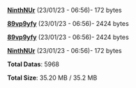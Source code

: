 [**NinthNUr**](/data/NinthNUr.txt) (23/01/23 - 06:56)- 172 bytes

[**89vp9yfy**](/data/89vp9yfy.txt) (23/01/23 - 06:56)- 2424 bytes

[**89vp9yfy**](/data/89vp9yfy.txt) (23/01/23 - 06:56)- 2424 bytes

[**NinthNUr**](/data/NinthNUr.txt) (23/01/23 - 06:56)- 172 bytes

**Total Datas**: 5968

**Total Size**: 35.20 MB / 35.2 MB